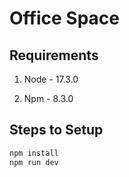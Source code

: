 # Office Space

## Requirements

1. Node - 17.3.0

2. Npm - 8.3.0

## Steps to Setup

```bash
npm install
npm run dev
```
